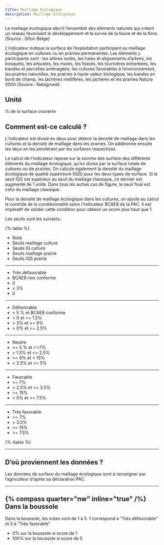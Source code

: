 ```yaml
---
title: Maillage Ecologique
description: Maillage Ecologique.
---
```


Le maillage écologique décrit l’ensemble des éléments naturels qui créent un réseau favorisant le développement et la survie de la faune et de la flore. (Source : Sillon Belge)

L’indicateur indique la surface de l’exploitation participant au maillage écologique en cultures ou en prairies permanentes. Les éléments y participants sont : les arbres isolés, les haies et alignements d’arbres, les bosquets, les arbustes, les mares, les fossés, les tournières enherbées, les bandes et parcelles aménagées, les cultures favorables à l’environnement, les prairies naturelles, les prairies à haute valeur biologique, les bandes en bord de champ, les jachères mellifères, les jachères et les prairies Natura 2000 (Source : Natagriwal)

## Unité

% de la surface couverte

## Comment est-ce calculé ?

L’indicateur est divisé en deux pour obtenir la densité de maillage dans les cultures et la densité de maillage dans les prairies. On additionne ensuite les deux en les pondérant par les surfaces respectives.

Le calcul de l’indicateur repose sur la somme des surface des différents éléments du maillage écologique, qu’on divise par la surface totale de cultures ou de prairies. On calcule également la densité du maillage écologique de qualité supérieure (IQS) pour les deux types de surface. Si le seuil IQS est supérieur au seuil du maillage classique, ce dernier est augmenté de 1 unité. Dans tous les autres cas de figure, le seuil final est celui du maillage classique.

Pour la densité de maillage écologique dans les cultures, on ajoute au calcul le contrôle de la conditionnalité selon l’indicateur BCAE8 de la PAC. Il est impératif de valider cette condition pour obtenir un score plus haut que 1.

Les seuils sont les suivants :

{% table %}

- Note
- Seuils maillage culture
- Seuils IQ culture
- Seuils maillage prairie
- Seuils IQS prairie

---

- Très défavorable
- BCAE8 non conforme
- 0
- < 3%
- 0

---

- Défavorable
- < 5 % et BCAE8 conforme
- \> 0 et <= 1.5%
- \> 3% et <= 9%
- \> 0% et <= 2.5%

---

- Neutre
- \>= 5 % et <=7%
- \> 1.5% et <= 2.5%
- \>= 9% et < 15%
- \> 2.5% et <= 5%

---

- Favorable
- \>= 7%
- \> 2.5% et <= 3.5%
- \>= 15%
- \> 5% et <= 7.5%

---

- Très favorable
- \>= 7%
- \> 3.5%
- \>= 15%
- \>= 7.5%

{% /table %}

---

## D’où proviennent les données ?

Les données de surface du maillage écologique sont à renseigner par l’agriculteur d'après sa déclaration PAC.

---

## {% compass quarter="nw" inline="true" /%} Dans la boussole

Dans la boussole, les notes vont de 1 à 5. 1 correspond à “Très défavorable” et 5 à “Très favorable”

- 0% sur la boussole si score de 1
- 100% sur la boussole si score de 5
